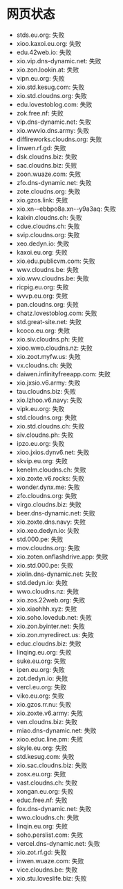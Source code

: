 # 网页状态
- stds.eu.org: 失败
- xioo.kaxoi.eu.org: 失败
- edu.42web.io: 失败
- xio.vip.dns-dynamic.net: 失败
- xio.zon.lookin.at: 失败
- vipn.eu.org: 失败
- xio.std.kesug.com: 失败
- xio.std.cloudns.org: 失败
- edu.lovestoblog.com: 失败
- zok.free.nf: 失败
- vip.dns-dynamic.net: 失败
- xio.wwvio.dns.army: 失败
- diffireworks.cloudns.org: 失败
- linwen.rf.gd: 失败
- dsk.cloudns.biz: 失败
- sac.cloudns.biz: 失败
- zoon.wuaze.com: 失败
- zfo.dns-dynamic.net: 失败
- zote.cloudns.org: 失败
- xio.gzos.link: 失败
- xio.xn--ebbpo8a.xn--y9a3aq: 失败
- kaixin.cloudns.ch: 失败
- cdue.cloudns.ch: 失败
- svip.cloudns.org: 失败
- xeo.dedyn.io: 失败
- kaxoi.eu.org: 失败
- xio.edu.publicvm.com: 失败
- wwv.cloudns.be: 失败
- xio.wwv.cloudns.be: 失败
- ricpig.eu.org: 失败
- wvvp.eu.org: 失败
- pan.cloudns.org: 失败
- chatz.lovestoblog.com: 失败
- std.great-site.net: 失败
- kcoco.eu.org: 失败
- xio.siv.cloudns.ph: 失败
- xioo.wwo.cloudns.nz: 失败
- xio.zoot.myfw.us: 失败
- vx.cloudns.ch: 失败
- daiwen.infinityfreeapp.com: 失败
- xio.jxsio.v6.army: 失败
- tau.cloudns.biz: 失败
- xio.lzhoo.v6.navy: 失败
- vipk.eu.org: 失败
- std.cloudns.org: 失败
- xio.std.cloudns.ch: 失败
- siv.cloudns.ph: 失败
- ipzo.eu.org: 失败
- xioo.jxios.dynv6.net: 失败
- skvip.eu.org: 失败
- kenelm.cloudns.ch: 失败
- xio.zoxte.v6.rocks: 失败
- wonder.dynx.me: 失败
- zfo.cloudns.org: 失败
- virgo.cloudns.biz: 失败
- beer.dns-dynamic.net: 失败
- xio.zoxte.dns.navy: 失败
- xio.xeo.dedyn.io: 失败
- std.000.pe: 失败
- mov.cloudns.org: 失败
- xio.zoten.onflashdrive.app: 失败
- xio.std.000.pe: 失败
- xiolin.dns-dynamic.net: 失败
- std.dedyn.io: 失败
- wwo.cloudns.nz: 失败
- xio.zos.22web.org: 失败
- xio.xiaohhh.xyz: 失败
- xio.soho.lovedub.net: 失败
- xio.zon.byinter.net: 失败
- xio.zon.myredirect.us: 失败
- educ.cloudns.biz: 失败
- linqing.eu.org: 失败
- suke.eu.org: 失败
- ipen.eu.org: 失败
- zot.dedyn.io: 失败
- vercl.eu.org: 失败
- viko.eu.org: 失败
- xio.gzos.rr.nu: 失败
- xio.zoxte.v6.army: 失败
- ven.cloudns.biz: 失败
- miao.dns-dynamic.net: 失败
- xioo.educ.line.pm: 失败
- skyle.eu.org: 失败
- std.kesug.com: 失败
- xio.sac.cloudns.biz: 失败
- zosx.eu.org: 失败
- vast.cloudns.ch: 失败
- xongan.eu.org: 失败
- educ.free.nf: 失败
- fox.dns-dynamic.net: 失败
- wwo.cloudns.ch: 失败
- linqin.eu.org: 失败
- soho.perslist.com: 失败
- vercel.dns-dynamic.net: 失败
- xio.zot.rf.gd: 失败
- inwen.wuaze.com: 失败
- vice.cloudns.be: 失败
- xio.stu.loveslife.biz: 失败
